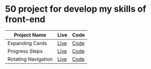 # 50 project for develop my skills of front-end

| Project Name        | Live                                                                      | Code                                                                                |
| ------------------- | ------------------------------------------------------------------------- | ----------------------------------------------------------------------------------- |
| Expanding Cards     | [Live](https://ulascan54.github.io/frontendskills/1_expanding_cards/)     | [Code](https://github.com/ulascan54/frontendskills/tree/main/1_expanding_cards)     |
| Progress Steps      | [Live](https://ulascan54.github.io/frontendskills/2_progress_steps/)      | [Code](https://github.com/ulascan54/frontendskills/tree/main/2_progress_steps)      |
| Rotating Navigation | [Live](https://ulascan54.github.io/frontendskills/3_rotating_navigation/) | [Code](https://github.com/ulascan54/frontendskills/tree/main/3_rotating_navigation) |
